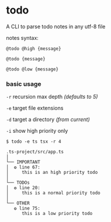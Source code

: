# todo

A CLI to parse todo notes in any utf-8 file

notes syntax:

```
@todo @high {message}
```
```
@todo {message}
```
```
@todo @low {message}
```

### basic usage

`-r` recursion max depth *(defaults to 5)*

`-e` target file extensions

`-d` target a directory *(from current)*

`-i` show high priority only

```
$ todo -e ts tsx -r 4

.ts-project/src/app.ts 
│
└── IMPORTANT  
│  ✪ line 67:
│     this is an high priority todo
│
└── TODOs  
│  ✪ line 20:
│     this is a normal priority todo 
│
└── OTHER  
   ✪ line 75:
      this is a low priority todo 

```
